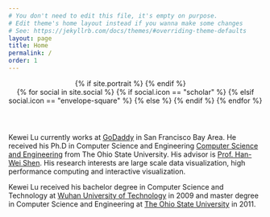 ```yaml
---
# You don't need to edit this file, it's empty on purpose.
# Edit theme's home layout instead if you wanna make some changes
# See: https://jekyllrb.com/docs/themes/#overriding-theme-defaults
layout: page
title: Home
permalink: /
order: 1
---
```


<header class="website-header">
    {% if site.portrait %}
      <a class="portrait" href="{{site.url}}{{site.baseurl}}" style="background-image: url('{{ site.portrait | prepend: site.baseurl }}')"></a>
      <!-- <img src="{{ site.portrait | relative_url }}" class="mx-auto d-block rounded-circle" alt="portrait" width="150" height="150" style="margin-top: 60px; margin-bottom: 20px;"> -->
    {% endif %}
    <!-- <h1 class="blog-title">{{ site.configuration.title }}</h1> -->
    &nbsp;&nbsp;&nbsp;&nbsp;
    <div class="custom-links">
      {% for social in site.social %}
        {% if social.icon == "scholar" %}
            <a href="{{ social.url }}" {% if social.desc %} title="{{ social.desc }}"{% endif %} target="_blank" role="button">
              <i class="ai ai-google-scholar-square ai-3x ai-fw"></i>
            </a>
        {% elsif social.icon == "envelope-square" %}
          <a href="mailto:{{ social.url }}" title="{{ social.desc }}">
            <i class="fas fa-{{ social.icon }} fa-3x fa-fw"></i>
          </a>
        {% else %}
            <a href="{{ social.url }}" {% if social.desc %} title="{{ social.desc }}"{% endif %} target="_blank" role="button">
              <i class="fab fa-{{ social.icon }} fa-3x fa-fw"></i>
            </a>
        {% endif %}
      {% endfor %}
    </div>
</header>


Kewei Lu currently works at [GoDaddy](https://www.godaddy.com/) in San Francisco Bay Area. He received his Ph.D in Computer Science and Engineering [Computer Science and Engineering](https://cse.osu.edu/) from The Ohio State University. His advisor is [Prof. Han-Wei Shen](http://web.cse.ohio-state.edu/~hwshen/hwshen/Welcome.html). His research interests are large scale data visualization, high performance computing and interactive visualization.  

Kewei Lu received his bachelor degree in Computer Science and Technology at [Wuhan University of Technology](http://english.whut.edu.cn/) in 2009 and master degree in Computer Science and Engineering at [The Ohio State University](https://www.osu.edu/) in 2011.
